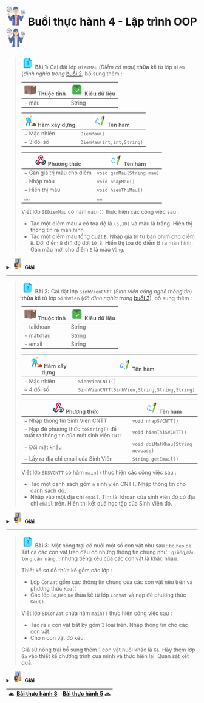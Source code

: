 # ![Executive Malepng](https://raw.githubusercontent.com/Zenfection/Image/master/2021/03/05-19-06-19-Executive%20Male.png) Buổi thực hành 4 - Lập trình OOP ![Executive Femalepng](https://raw.githubusercontent.com/Zenfection/Image/master/2021/03/05-19-07-40-Executive%20Female.png)

> ![icons8-questions.png](https://raw.githubusercontent.com/Zenfection/Image/master/2021/03/05-12-38-09-icons8-questions.png) **Bài 1:** Cài đặt lớp `DiemMau` (*Diểm có màu*) **thừa kế** từ lớp `Diem` (*định nghĩa trong* [buổi 2](https://github.com/Zenfection/HPCTU/blob/main/LTHDT/buoi2.md), bổ sung thêm : 
> 
> | ![icons8-package.png](https://raw.githubusercontent.com/Zenfection/Image/master/2021/03/05-23-20-42-icons8-package.png) Thuộc tính | ![icons8-data_quality.png](https://raw.githubusercontent.com/Zenfection/Image/master/2021/03/08-11-40-34-icons8-data_quality.png) Kiểu dữ liệu |
> | ---------------------------------------------------------------------------------------------------------------------------------- | ---------------------------------------------------------------------------------------------------------------------------------------------- |
> | - màu                                                                                                                              | String                                                                                                                                         |
> 
> | ![icons8-construction.png](https://raw.githubusercontent.com/Zenfection/Image/master/2021/03/08-11-36-40-icons8-construction.png) Hàm xây dựng | ![icons8autographpng](https://raw.githubusercontent.com/Zenfection/Image/master/2021/03/08-11-39-35-icons8-autograph.png) Tên hàm |
> | ---------------------------------------------------------------------------------------------------------------------------------------------- | --------------------------------------------------------------------------------------------------------------------------------- |
> | + Mặc nhiên                                                                                                                                    | `DiemMau()`                                                                                                                       |
> | + 3 đối số                                                                                                                                     | `DiemMau(int,int,String)`                                                                                                         |
> 
> | ![icons8-webhook.png](https://raw.githubusercontent.com/Zenfection/Image/master/2021/03/08-11-35-44-icons8-webhook.png) Phương thức | ![icons8autographpng](https://raw.githubusercontent.com/Zenfection/Image/master/2021/03/08-11-39-35-icons8-autograph.png) Tên hàm |
> | ----------------------------------------------------------------------------------------------------------------------------------- | --------------------------------------------------------------------------------------------------------------------------------- |
> | + Gán giá trị màu cho điểm                                                                                                          | `void ganMau(String mau)`                                                                                                         |
> | + Nhập màu                                                                                                                          | `void nhapMau()`                                                                                                                  |
> | + Hiển thị màu                                                                                                                      | `void hienThiMau()`                                                                                                               |
> | ....                                                                                                                                | ....                                                                                                                              |
> 
> Viết lớp `SDDiemMau` có hàm `main()` thực hiện các công việc sau : 
> 
> - Tạo một điểm màu `A` có toạ độ là `(5,10)` và màu là trắng. Hiển thị thông tin ra màn hình
> - Tạo một điểm màu tổng quát `B`. Nhập giá trị từ bàn phím cho điểm `B`. Dời điểm `B` đi 1 độ dời `10,8`. Hiển thị toạ độ điểm B ra màn hình. Gán màu mới cho điểm `B` là màu `Vàng`.

<details>
<summary><b><img src="https://raw.githubusercontent.com/Zenfection/Image/master/2021/03/05-12-35-26-E%20Learning.png"> Giải</b></summary>

<br>

Lớp `Diem` trong **bài 1** [buổi 2](https://github.com/Zenfection/HPCTU/blob/main/LTHDT/buoi2.md)

```java
import java.util.Scanner;

public class DiemMau extends Diem{
    private String mau;

    public DiemMau(){}
    public DiemMau(int x,int y,String mau){
        super(x, y);
        this.mau = mau;
    }

    public void ganMau(String mau) {
        this.mau = mau;
    }

    public void nhapDiemMau(){
        Scanner sc = new Scanner(System.in);
        boolean done = true;
        while (done) {
            try {
                System.out.print("Nhập toạ độ điểm 1 : ");
                int diem1 = Integer.parseInt(sc.nextLine());
                System.out.print("Nhập toạ độ điểm 2 : ");
                int diem2 = Integer.parseInt(sc.nextLine());
                System.out.print("Nhập màu : ");
                String color = sc.nextLine();

                this.setX(diem1);
                this.setY(diem2);
                this.mau = color;
                done = false;
            } catch (Exception e) {
                System.out.println("Sai định dạng, vui lòng nhập lại");
            }
        }
    }

    public void hienThiDiemMau(){
        System.out.println("(" + this.getX() + "," + this.getY() + ") - " + this.mau);
    }
}
```

```java
public class SDDiemMau {
    public static void main(String[] args) {
        DiemMau A = new DiemMau(5,10,"trắng");
        A.hienThiDiemMau();

        DiemMau B = new DiemMau();
        B.nhapDiemMau();
        B.doiDiem(10, 8);
        B.hienThiDiemMau();
        B.ganMau("vàng");
        B.hienThiDiemMau();
    }
}
```

</details>

---

> ![icons8-questions.png](https://raw.githubusercontent.com/Zenfection/Image/master/2021/03/05-12-38-09-icons8-questions.png) **Bài 2:** Cài đặt lớp `SinhVienCNTT` (*Sinh viên công nghệ thông tin*) **thừa kế** từ lớp `SinhVien` (*đã định nghĩa trong* [buổi 3](https://github.com/Zenfection/HPCTU/blob/main/LTHDT/buoi3.md)), bổ sung thêm :
> 
> | ![icons8-package.png](https://raw.githubusercontent.com/Zenfection/Image/master/2021/03/05-23-20-42-icons8-package.png) Thuộc tính | ![icons8-data_quality.png](https://raw.githubusercontent.com/Zenfection/Image/master/2021/03/08-11-40-34-icons8-data_quality.png) Kiểu dữ liệu |
> | ---------------------------------------------------------------------------------------------------------------------------------- | ---------------------------------------------------------------------------------------------------------------------------------------------- |
> | - taikhoan                                                                                                                         | String                                                                                                                                         |
> | - matkhau                                                                                                                          | String                                                                                                                                         |
> | - email                                                                                                                            | String                                                                                                                                         |
> 
> | ![icons8-construction.png](https://raw.githubusercontent.com/Zenfection/Image/master/2021/03/08-11-36-40-icons8-construction.png) Hàm xây dựng | ![icons8autographpng](https://raw.githubusercontent.com/Zenfection/Image/master/2021/03/08-11-39-35-icons8-autograph.png) Tên hàm |
> | ---------------------------------------------------------------------------------------------------------------------------------------------- | --------------------------------------------------------------------------------------------------------------------------------- |
> | + Mặc nhiên                                                                                                                                    | `SinhVienCNTT()`                                                                                                                  |
> | + 4 đối số                                                                                                                                     | `SinhVienCNTT(SinhVien,String,String,String)`                                                                                     |
> 
> | ![icons8-webhook.png](https://raw.githubusercontent.com/Zenfection/Image/master/2021/03/08-11-35-44-icons8-webhook.png) Phương thức | ![icons8autographpng](https://raw.githubusercontent.com/Zenfection/Image/master/2021/03/08-11-39-35-icons8-autograph.png) Tên hàm |
> | ----------------------------------------------------------------------------------------------------------------------------------- | --------------------------------------------------------------------------------------------------------------------------------- |
> | + Nhập thông tin Sinh Viên CNTT                                                                                                     | `void nhapSVCNTT()`                                                                                                               |
> | + Nạp đè phương thức `toString()` để xuất ra thông tin của một sinh viên `CNTT`                                                     | `void hienThiSVCNTT()`                                                                                                            |
> | + Đổi mật khẩu                                                                                                                      | `void doiMatKhau(String newpass)`                                                                                                 |
> | + Lấy ra địa chỉ email của Sinh Viên                                                                                                | `String getEmail()`                                                                                                               |
> 
> Viết lớp `SDSVCNTT` có hàm `main()` thực hiện các công việc sau : 
> 
> - Tạo một danh sách gồm `n` sinh viên CNTT. Nhập thông tin cho danh sách đó.
> - Nhập vào một địa chỉ `email`. Tìm tài khoản  của sinh viên đó có địa chỉ `email` trên. Hiển thị kết quả học tập của Sinh Viên đó.

<details>
<summary><b><img src="https://raw.githubusercontent.com/Zenfection/Image/master/2021/03/05-12-35-26-E%20Learning.png"> Giải</b></summary>

<br>

Lớp `SinhVien` trong **bài 3** trong [buổi 3](https://github.com/Zenfection/HPCTU/blob/main/LTHDT/buoi3.md)

```java
import java.util.Scanner;

public class SinhVienCNTT extends SinhVien{
    private String taikhoan;
    private String matkhau;
    private String email;

    public SinhVienCNTT(){}
    public SinhVienCNTT(SinhVien sv,String taikhoan,String matkhau,String email){
        this.setMaSV(sv.getMaSV());
        this.setDiemHP(sv.getDiemHP());
        this.setHoTen(sv.getHoTen());
        this.setHpDangKy(sv.getHpDangKy());
        this.setNgaySinh(sv.getNgaySinh());
        this.setTenHPDangKy(sv.getTenHPDangKy());
        this.taikhoan = taikhoan;
        this.matkhau = matkhau;
        this.email = email;
    }
    
    //--Start : Getter/Setter --
    public String getTaikhoan() {return taikhoan;}
    public String getMatkhau() {return matkhau;}
    public String getEmail() {return email;}
    public void setTaikhoan(String taikhoan) {this.taikhoan = taikhoan;}
    public void setMatkhau(String matkhau) {this.matkhau = matkhau;}
    public void setEmail(String email) {this.email = email;}
    //--End : Getter/Setter --

    public void nhapSVCNTT(){
        Scanner sc = new Scanner(System.in);
        boolean done = true;
        while (done) {
            try {
                System.out.print("Nhập tài khoản : ");
                String account = sc.nextLine();
                System.out.print("Nhập mật khẩu : ");
                String password = sc.nextLine();
                System.out.print("Nhập Email : ");
                String diachimail = sc.nextLine();

                SinhVien sv = new SinhVien();
                sv.nhapSinhVien();

                this.taikhoan = account;
                this.matkhau = password;
                this.email = diachimail;
                this.setMaSV(sv.getMaSV());
                this.setDiemHP(sv.getDiemHP());
                this.setHoTen(sv.getHoTen());
                this.setHpDangKy(sv.getHpDangKy());
                this.setNgaySinh(sv.getNgaySinh());
                this.setTenHPDangKy(sv.getTenHPDangKy());

                done = false;
            } catch (Exception e) {
                System.out.println("Nhập sai định dạng, mời nhập lại");
            }
        }
    }
}
```

```java
import java.util.ArrayList;
import java.util.Scanner;

public class SDSinhVienCNTT {
    public static void main(String[] args) {
        Scanner sc = new Scanner(System.in);
        System.out.print("Nhập số sinh viên : ");
        int n = sc.nextInt();
        ArrayList<SinhVienCNTT> dsSVCNTT = new ArrayList<>();
        for (int i = 0; i < n; i++) {
            System.out.println("Nhập thông tin sinh viên " + (i+1));
            SinhVienCNTT svcntt = new SinhVienCNTT();
            svcntt.nhapSVCNTT();
            dsSVCNTT.add(svcntt);
        }

        System.out.print("Nhập địa chỉ mail : ");
        String diachimail = sc.nextLine();
        for (SinhVienCNTT svCNTT: dsSVCNTT) {
            if(svCNTT.getEmail().equals(diachimail)){
                svCNTT.inThongTinSV();
            }
        }
    }
}
```

</details>

---

> ![icons8-questions.png](https://raw.githubusercontent.com/Zenfection/Image/master/2021/03/05-12-38-09-icons8-questions.png) **Bài 3:** Một nông trại có nuôi một số con vật như sau : `bò`,`heo`,`dê`. Tất cả các con vật trên đều có những thông tin chung như : `giống`,`màu lông`,`cân nặng`... nhưng tiếng kêu của các con vật là khác nhau.
> 
> Thiết kế sơ đồ thừa kế gồm các lớp : 
> 
> - Lớp `ConVat` gồm các thông tin chung của các con vật nêu trên và phương thức `Keu()`
> - Các lớp `Bo`,`Heo`,`De` thừa kế từ lớp `ConVat` và nạp đè phương thức `Keu()`.
> 
> Viết lớp `SDConVat` chứa hàm `main()` thực hiện công việc sau : 
> 
> - Tạo ra `n` con vật bất kỳ gồm 3 loại trên. Nhập thông tin cho các con vật.
> - Cho `n` con vật đó kêu.
> 
> Giả sử nông trại bổ sung thêm 1 con vật nuôi khác là `Gà`. Hãy thêm lớp `Ga` vào thiết kế chương trình của mình và thực hiện lại. Quan sát kết quả.

<details>
<summary><b><img src="https://raw.githubusercontent.com/Zenfection/Image/master/2021/03/05-12-35-26-E%20Learning.png"> Giải</b></summary>

<br>

```java
import java.util.Scanner;

public abstract class ConVat {

    private String giong;
    private String mau;
    private float cannang;
    
    public ConVat(){}
    
    //-- Start : Getter/Setter --
    public String getGiong() {return giong;}
    public float getCannang() {return cannang;}
    public String getMau() {return mau;}
    public void setGiong(String giong) {this.giong = giong;}
    public void setCannang(float cannang) {this.cannang = cannang;}
    public void setMau(String mau) {this.mau = mau;}
    //-- End : Getter/Setter --
    public abstract void tiengKeu();

    public void nhapConVat(){
        Scanner sc = new Scanner(System.in);
        boolean done = true;
        while (done) {
            try {
                System.out.print("Nhập giống con vật : ");
                String species = sc.nextLine();
                System.out.print("Nhập màu con vật : ");
                String colorSkin = sc.nextLine();
                System.out.print("Nhập cân nặng con vật : ");
                float weight = Float.parseFloat(sc.nextLine());

                this.giong = species;
                this.mau = colorSkin;
                this.cannang = weight;
                done = false;
            } catch (Exception e) {
                System.out.println("Nhập sai định dạng, mời nhập lại");
            }
        }
    }
    
    public void hienThiConVat(){
        System.out.println("Thông tin con vật : " + this.giong + " - " + this.mau + " - " + this.cannang + "kg");
    }
}
```

```java
public class Bo extends ConVat{
    @Override
    public void tiengKeu() {
        System.out.println("Con bò kêu : ụm bò..bò..ò");
    }
}
```

```java
public class Heo extends ConVat{
    @Override
    public void tiengKeu() {
        System.out.println("Con heo kêu : Éc..éc..éc");
    }
}
```

```java
public class De extends ConVat{
    @Override
    public void tiengKeu() {
        System.out.println("Con dê kêu : be..be..be");
    }  
}
```

```java
import java.util.ArrayList;
import java.util.List;
import java.util.Scanner;

public class SDDongVat{
    public static void nhapdsConVat(int n,List<ConVat> dsCVat){
        Scanner sc = new Scanner(System.in);
        while (dsCVat.size() != n) {
            try {
                System.out.print("Nhập loại con vật (bò/heo/dê) : ");
                String convat = sc.nextLine();
                if(convat.equalsIgnoreCase("bò")){
                    Bo conBo = new Bo();
                    conBo.nhapConVat();
                    dsCVat.add(conBo);
                }
                else if(convat.equalsIgnoreCase("heo")){
                    Heo conHeo = new Heo();
                    conHeo.nhapConVat();
                    dsCVat.add(conHeo);
                }
                else if(convat.equalsIgnoreCase("dê")){
                    De conDe = new De();
                    conDe.nhapConVat();
                    dsCVat.add(conDe);
                }
                else{
                    System.out.println("Con vật hiện không có trong danh sách:");
                }
            } catch (Exception e) {
                System.out.println("Nhập sai định dạng, mời nhập lại");
            }
        }
    }
    public static void main(String[] args) {
        Scanner sc = new Scanner(System.in);
        ArrayList<ConVat> dsConVat = new ArrayList<>();
        System.out.print("Nhập số con vật : ");
        int n = sc.nextInt();
    
        nhapdsConVat(n, dsConVat);

        for (ConVat cVat : dsConVat) {
            cVat.tiengKeu();
        }
        
        sc.close();
    }
}
```

</details>

| 🔙  [Bài thực hành 3](https://github.com/Zenfection/HPCTU/blob/main/LTHDT/buoi3.md) | [Bài thực hành 5](https://github.com/Zenfection/HPCTU/blob/main/LTHDT/buoi5.md) 🔜 |
| ----------------------------------------------------------------------------------- | ---------------------------------------------------------------------------------- |